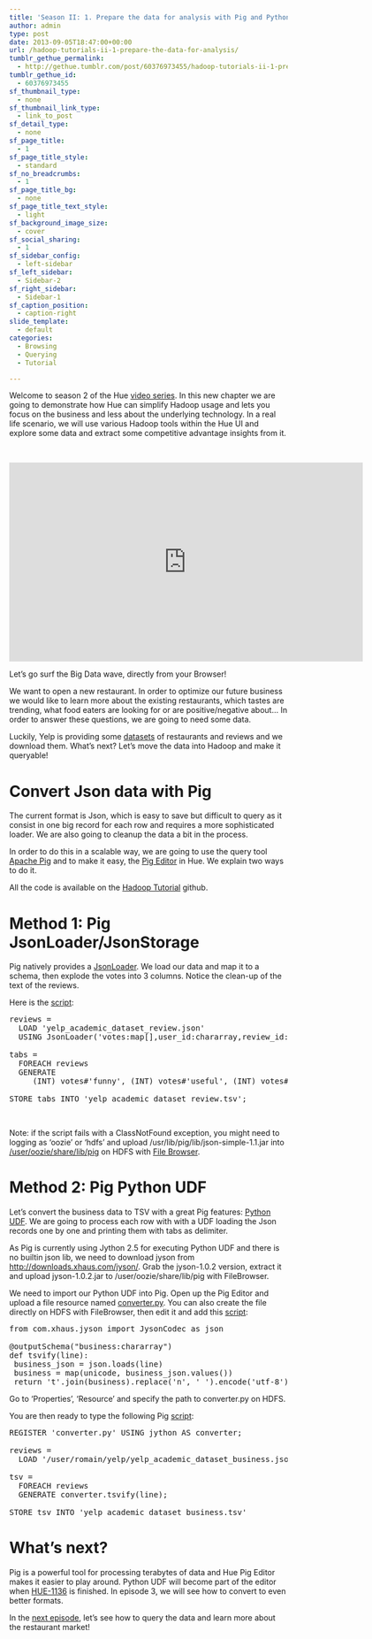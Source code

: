 ```yaml
---
title: 'Season II: 1. Prepare the data for analysis with Pig and Python UDF'
author: admin
type: post
date: 2013-09-05T18:47:00+00:00
url: /hadoop-tutorials-ii-1-prepare-the-data-for-analysis/
tumblr_gethue_permalink:
  - http://gethue.tumblr.com/post/60376973455/hadoop-tutorials-ii-1-prepare-the-data-for-analysis
tumblr_gethue_id:
  - 60376973455
sf_thumbnail_type:
  - none
sf_thumbnail_link_type:
  - link_to_post
sf_detail_type:
  - none
sf_page_title:
  - 1
sf_page_title_style:
  - standard
sf_no_breadcrumbs:
  - 1
sf_page_title_bg:
  - none
sf_page_title_text_style:
  - light
sf_background_image_size:
  - cover
sf_social_sharing:
  - 1
sf_sidebar_config:
  - left-sidebar
sf_left_sidebar:
  - Sidebar-2
sf_right_sidebar:
  - Sidebar-1
sf_caption_position:
  - caption-right
slide_template:
  - default
categories:
  - Browsing
  - Querying
  - Tutorial

---
```

<p id="docs-internal-guid-503f040f-ef67-4b6f-ee8d-c485a06d2c9b">
  Welcome to season 2 of the Hue <a href="https://gethue.com/category/full-tutorial/">video series</a>. In this new chapter we are going to demonstrate how Hue can simplify Hadoop usage and lets you focus on the business and less about the underlying technology. In a real life scenario, we will use various Hadoop tools within the Hue UI and explore some data and extract some competitive advantage insights from it.
</p>

&nbsp;

<iframe src="https://player.vimeo.com/video/73849021?dnt=1&app_id=122963" width="640" height="360" frameborder="0" title="Hadoop Tutorial: Hue - Preparing the data for analysis with Pig and Python UDF" allow="autoplay; fullscreen" allowfullscreen></iframe>

Let’s go surf the Big Data wave, directly from your Browser!

We want to open a new restaurant. In order to optimize our future business we would like to learn more about the existing restaurants, which tastes are trending, what food eaters are looking for or are positive/negative about… In order to answer these questions, we are going to need some data.

Luckily, Yelp is providing some [datasets][1] of restaurants and reviews and we download them. What’s next? Let’s move the data into Hadoop and make it queryable!

# Convert Json data with Pig

The current format is Json, which is easy to save but difficult to query as it consist in one big record for each row and requires a more sophisticated loader. We are also going to cleanup the data a bit in the process.

In order to do this in a scalable way, we are going to use the query tool [Apache Pig][2] and to make it easy, the [Pig Editor][3] in Hue. We explain two ways to do it.

All the code is available on the [Hadoop Tutorial][4] github.

# Method 1: Pig JsonLoader/JsonStorage

Pig natively provides a [JsonLoader][5]. We load our data and map it to a schema, then explode the votes into 3 columns. Notice the clean-up of the text of the reviews.

Here is the [script][6]:

<pre class="code">reviews =
  LOAD 'yelp_academic_dataset_review.json'
  USING JsonLoader('votes:map[],user_id:chararray,review_id:chararray,stars:int,date:chararray,text:chararray,type:chararray,business_id:chararray');

tabs =
  FOREACH reviews
  GENERATE
     (INT) votes#'funny', (INT) votes#'useful', (INT) votes#'cool', user_id, review_id, stars, REPLACE(REPLACE(text, 'n', ''), 't', ''), date, type, business_id;

STORE tabs INTO 'yelp_academic_dataset_review.tsv';</pre>

&nbsp;

Note: if the script fails with a ClassNotFound exception, you might need to logging as ‘oozie’ or ‘hdfs’ and upload /usr/lib/pig/lib/json-simple-1.1.jar into [/user/oozie/share/lib/pig][7] on HDFS with [File Browser][8].

# Method 2: Pig Python UDF

Let’s convert the business data to TSV with a great Pig features: [Python UDF][9]. We are going to process each row with with a UDF loading the Json records one by one and printing them with tabs as delimiter.

As Pig is currently using Jython 2.5 for executing Python UDF and there is no builtin json lib, we need to download jyson from <http://downloads.xhaus.com/jyson/>. Grab the jyson-1.0.2 version, extract it and upload jyson-1.0.2.jar to /user/oozie/share/lib/pig with FileBrowser.

We need to import our Python UDF into Pig. Open up the Pig Editor and upload a file resource named [converter.py][10]. You can also create the file directly on HDFS with FileBrowser, then edit it and add this [script][6]:

<pre class="code">from com.xhaus.jyson import JysonCodec as json

@outputSchema("business:chararray")
def tsvify(line):
 business_json = json.loads(line)
 business = map(unicode, business_json.values())
 return 't'.join(business).replace('n', ' ').encode('utf-8')</pre>

Go to ‘Properties’, ‘Resource’ and specify the path to converter.py on HDFS.

You are then ready to type the following Pig [script][11]:

<pre class="code">REGISTER 'converter.py' USING jython AS converter;

reviews =
  LOAD '/user/romain/yelp/yelp_academic_dataset_business.json' AS (line:CHARARRAY);

tsv =
  FOREACH reviews
  GENERATE converter.tsvify(line);

STORE tsv INTO 'yelp_academic_dataset_business.tsv'</pre>

#

# What’s next?

Pig is a powerful tool for processing terabytes of data and Hue Pig Editor makes it easier to play around. Python UDF will become part of the editor when [HUE-1136][12] is finished. In episode 3, we will see how to convert to even better formats.

In the [next episode][13], let’s see how to query the data and learn more about the restaurant market!

 [1]: http://www.yelp.com/dataset_challenge/
 [2]: http://pig.apache.org/
 [3]: http://gethue.tumblr.com/post/51559235973/tutorial-apache-pig-editor-in-hue-2-3
 [4]: https://github.com/romainr/hadoop-tutorials-examples
 [5]: http://pig.apache.org/docs/r0.11.1/func.html#jsonloadstore
 [6]: https://github.com/romainr/hadoop-tutorials-examples/blob/master/pig-json-python-udf/clean_json.pig
 [7]: http://127.0.0.1:8888/filebrowser/#/user/oozie/share/lib/pig
 [8]: http://gethue.tumblr.com/post/48706244836/demo-hdfs-file-operations-made-easy-with-hue
 [9]: http://pig.apache.org/docs/r0.11.1/udf.html#python-udfs
 [10]: https://github.com/romainr/hadoop-tutorials-examples/blob/master/pig-json-python-udf/converter.py
 [11]: https://github.com/romainr/hadoop-tutorials-examples/blob/master/pig-json-python-udf/python_udf.pig
 [12]: https://issues.cloudera.org/browse/HUE-1136
 [13]: https://gethue.com/hadoop-tutorials-ii-2-execute-hive-queries-and/ "Season II: 2. Execute Hive queries and schedule them with Oozie"
